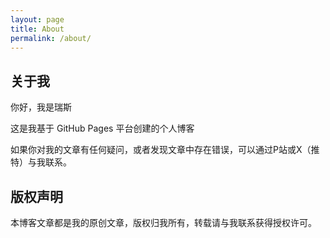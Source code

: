 ```yaml
---
layout: page
title: About
permalink: /about/
---
```


## 关于我

你好，我是瑞斯

这是我基于 GitHub Pages 平台创建的个人博客

如果你对我的文章有任何疑问，或者发现文章中存在错误，可以通过P站或X（推特）与我联系。

## 版权声明

本博客文章都是我的原创文章，版权归我所有，转载请与我联系获得授权许可。
